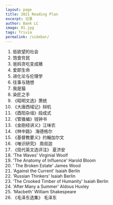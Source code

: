 ```yaml
---
layout: page
title: 2021 Reading Plan
excerpt: 记录
author: Bank LC
image: 01.jpg
tags: Trivia
permalink: /sidebar/
---
```


1. 低欲望的社会
2. 饱食穷民
3. 爸妈贪吃变成猪
4. 爱即生命
5. 进化论与伦理学
6. 往事与随想
7. 我是猫
8. 染匠之手
9. 《昭明文选》萧统
10. 《大唐西域记》辩机
11. 《酉阳杂俎》段成式
12. 《管锥编》钱钟书
13. 《金刚经讲义》江味农
14. 《林中路》 海德格尔 
15. 《基督教要义》约翰加尔文
16. 《唯识研究》 周叔迦
17. 《现代英文选评注》 夏济安
18. 'The Waves'  Virginial Woolf
19. 'The Anatomy of Influence'  Harold Bloom
20. ' The Broken Estate'  James Wood
21. 'Against the Current'  Isaiah Berlin
22. 'Russian Thinkers'  Isaiah Berlin
23. 'The Crooked Timber of Humanity'  Isaiah Berlin
24. 'After Many a Summer'  Aldous Huxley
25. 'Macbeth'  William Shakespeare
26. 《毛泽东选集》 毛泽东
